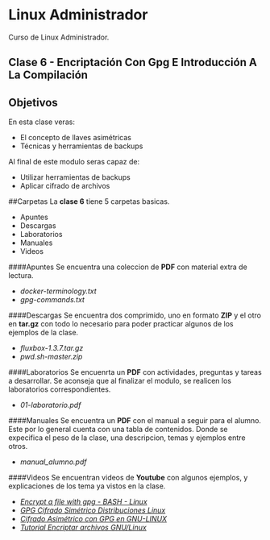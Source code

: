 # Linux Administrador
Curso de Linux Administrador.

## Clase 6 - Encriptación Con Gpg E Introducción A La Compilación

## Objetivos
En esta clase veras:
* El concepto de llaves asimétricas
* Técnicas y herramientas de backups

Al final de este modulo seras capaz de:
* Utilizar herramientas de backups
* Aplicar cifrado de archivos

##Carpetas
La **clase 6** tiene 5 carpetas basicas.
* Apuntes
* Descargas
* Laboratorios
* Manuales
* Videos

####Apuntes
Se encuentra una coleccion de **PDF** con material extra de lectura.
* *docker-terminology.txt*
* *gpg-commands.txt*

####Descargas
Se encuentra dos comprimido, uno en formato **ZIP** y el otro en **tar.gz** con todo lo necesario para poder practicar algunos de los ejemplos de la clase.
* *fluxbox-1.3.7.tar.gz*
* *pwd.sh-master.zip*

####Laboratorios
Se encuenrta un **PDF** con actividades, preguntas y tareas a desarrollar. Se aconseja que al finalizar el modulo, se realicen los laboratorios correspondientes.
* *01-laboratorio.pdf*

####Manuales
Se encuentra un **PDF** con el manual a seguir para el alumno. Este por lo general cuenta con una tabla de contenidos. Donde se expecifica el peso de la clase, una descripcion, temas y ejemplos entre otros.
* *manual_alumno.pdf*

####Videos
Se encuentran videos de **Youtube** con algunos ejemplos, y explicaciones de los tema ya vistos en la clase.
* *[Encrypt a file with gpg - BASH - Linux](https://youtu.be/T0duUXxnVpg)*
* *[GPG Cifrado Simétrico Distribuciones Linux](https://youtu.be/afISqzi6xcc)*
* *[Cifrado Asimétrico con GPG en GNU-LINUX](https://youtu.be/8mwQhixv-W0)*
* *[Tutorial Encriptar archivos GNU/Linux](https://youtu.be/-mrQ-7L8TyM)*
<!-- * *[]()* -->
